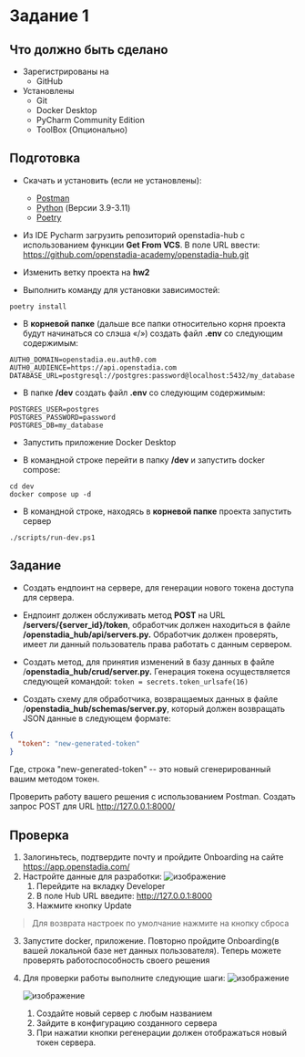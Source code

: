 # Задание 1

## Что должно быть сделано

- Зарегистрированы на
    - GitHub
- Установлены
    - Git
    - Docker Desktop
    - PyCharm Community Edition
    - ToolBox (Опционально)

## Подготовка

- Скачать и установить (если не установлены):
    - [Postman](https://www.postman.com/downloads/)
    - [Python](https://www.python.org/downloads/) (Версии 3.9-3.11)
    - [Poetry](https://www.python.org/downloads/)

- Из IDE Pycharm загрузить репозиторий openstadia-hub с использованием функции **Get From VCS**. В поле URL
  ввести: <https://github.com/openstadia-academy/openstadia-hub.git>

- Изменить ветку проекта на **hw2**

- Выполнить команду для установки зависимостей:

```
poetry install  
```

- В **корневой папке** (дальше все папки относительно корня проекта будут начинаться со слэша «/») создать файл **.env**
  со следующим содержимым:

```
AUTH0_DOMAIN=openstadia.eu.auth0.com  
AUTH0_AUDIENCE=https://api.openstadia.com   
DATABASE_URL=postgresql://postgres:password@localhost:5432/my_database
```

- В папке **/dev** создать файл **.env** со следующим содержимым:

```
POSTGRES_USER=postgres  
POSTGRES_PASSWORD=password   
POSTGRES_DB=my_database  
```

- Запустить приложение Docker Desktop

- В командной строке перейти в папку **/dev** и запустить docker compose:

```
cd dev
docker compose up -d  
```

- В командной строке, находясь в **корневой папке** проекта запустить сервер

```  
./scripts/run-dev.ps1
```

## Задание

- Создать ендпоинт на сервере, для генерации нового токена доступа для сервера.

- Ендпоинт должен обслуживать метод **POST** на URL **/servers/{server_id}/token**, обработчик должен находиться в файле
  **/openstadia_hub/api/servers.py.** Обработчик должен проверять, имеет ли данный пользователь права работать с данным
  сервером.

- Создать метод, для принятия изменений в базу данных в файле /**openstadia_hub/crud/server.py.** Генерация токена
  осуществляется следующей командой: `token = secrets.token_urlsafe(16)`

- Создать схему для обработчика, возвращаемых данных в файле /**openstadia_hub/schemas/server.py**, который должен
  возвращать JSON данные в следующем формате:

```json
{
  "token": "new-generated-token"
}
```

Где, строка "new-generated-token" -- это новый сгенерированный вашим методом токен.

Проверить работу вашего решения с использованием Postman. Создать запрос POST для URL <http://127.0.0.1:8000/>

## Проверка

1. Залогиньтесь, подтвердите почту и пройдите Onboarding на сайте <https://app.openstadia.com/>
2. Настройте данные для разработки: ![изображение](/task1/image001.png)
    1. Перейдите на вкладку Developer
    2. В поле Hub URL введите: http://127.0.0.1:8000
    3. Нажмите кнопку Update

> Для возврата настроек по умолчание нажмите на кнопку сброса

3. Запустите docker, приложение. Повторно пройдите Onboarding(в вашей локальной базе нет данных пользователя). Теперь
   можете проверять работоспособность своего решения

4. Для проверки работы выполните следующие шаги:
   ![изображение](/task1/image003.png)

   ![изображение](/task1/image004.png)

    1. Создайте новый сервер с любым названием
    2. Зайдите в конфигурацию созданного сервера
    3. При нажатии кнопки регенерации должен отображаться новый токен сервера.
